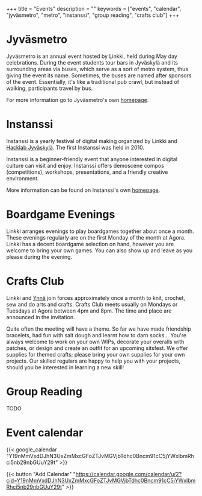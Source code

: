 +++
title = "Events"
description = ""
keywords = ["events", "calendar", "jyväsmetro", "metro", "instanssi", "group reading", "crafts club"]
+++

# Jyväsmetro

Jyväsmetro is an annual event hosted by Linkki, held during May day celebrations. During the event students tour bars in Jyväskylä and its surrounding areas via buses, which serve as a sort of metro system, thus giving the event its name. Sometimes, the buses are named after sponsors of the event. Essentially, it's like a traditional pub crawl, but instead of walking, participants travel by bus.

For more information go to Jyväsmetro's own [homepage](https://jyvasmetro.fi/en).

# Instanssi

Instanssi is a yearly festival of digital making organized by Linkki and [Hacklab Jyväskylä](https://jyväskylä.hacklab.fi/en). The first Instanssi was held in 2010.

Instanssi is a beginner-friendly event that anyone interested in digital culture can visit and enjoy. Instanssi offers demoscene compos (competitions), workshops, presentations, and a friendly creative environment.

More information can be found on Instanssi's own [homepage](https://instanssi.org/).

# Boardgame Evenings

Linkki arranges evenings to play boardgames together about once a month. These evenings regularly are on the first Monday of the month at Agora. Linkki has a decent boardgame selection on hand, however you are welcome to bring your own games. You can also show up and leave as you please during the evening.

# Crafts Club

Linkki and [Ynnä](https://ynna.fi/) join forces approximately once a month to knit, crochet, sew and do arts and crafts. Crafts Club meets usually on Mondays or Tuesdays at Agora between 4pm and 8pm. The time and place are announced in the invitation.

Quite often the meeting will have a theme. So far we have made friendship bracelets, had fun with salt dough and learnt how to darn socks... You're always welcome to work on your own WIPs, decorate your overalls with patches, or design and create an outfit for an upcoming sitsfest. We offer supplies for themed crafts; please bring your own supplies for your own projects. Our skilled regulars are happy to help you with your projects, should you be interested in learning a new skill!

# Group Reading

TODO

# Event calendar
{{< google_calendar "Y19nMmVxdDJhN3UxZmMxcGFoZTJvMGVjbTdhc0Bncm91cC5jYWxlbmRhci5nb29nbGUuY29t" >}}

{{< button "Add Calendar" "https://calendar.google.com/calendar/u/2?cid=Y19nMmVxdDJhN3UxZmMxcGFoZTJvMGVjbTdhc0Bncm91cC5jYWxlbmRhci5nb29nbGUuY29t" >}}